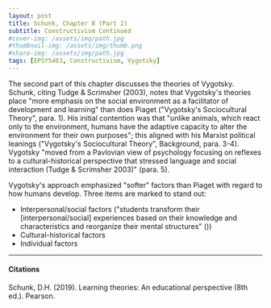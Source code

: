 ```yaml
---
layout: post
title: Schunk, Chapter 8 (Part 2)
subtitle: Constructivism Continued
#cover-img: /assets/img/path.jpg
#thumbnail-img: /assets/img/thumb.png
#share-img: /assets/img/path.jpg
tags: [EPSY5463, Constructivism, Vygotsky]
---
```


The second part of this chapter discusses the theories of Vygotsky. Schunk, citing Tudge & Scrimsher (2003), notes that Vygotsky's theories place "more emphasis on the social environment as a facilitator of development and learning" than does Piaget ("Vygotsky's Sociocultural Theory", para. 1). His initial contention was that "unlike animals, which react only to the environment, humans have the adaptive capacity to alter the environment for their own purposes"; this aligned with his Marxist political leanings ("Vygotsky's Sociocultural Theory", Background, para. 3-4). Vygotsky "moved from a Pavlovian view of psychology focusing on reflexes to a cultural-historical perspective that stressed language and social interaction (Tudge & Scrimsher 2003)" (para. 5). 


Vygotsky's approach emphasized "softer" factors than Piaget with regard to how humans develop. Three items are marked to stand out: 
- Interpersonal/social factors ("students transform their [interpersonal/social] experiences based on their knowledge and characteristics and reorganize their mental structures" ())
- Cultural-historical factors
- Individual factors


---
#### Citations
Schunk, D.H. (2019). Learning theories: An educational perspective (8th ed.). Pearson.


